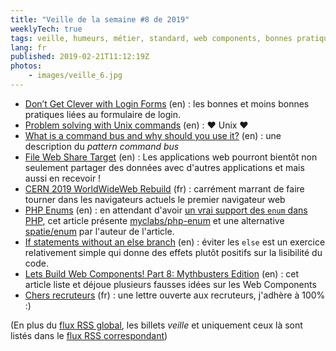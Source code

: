 ```yaml
---
title: "Veille de la semaine #8 de 2019"
weeklyTech: true
tags: veille, humeurs, métier, standard, web components, bonnes pratiques, code, php, web, pwa, pattern, unix, ux
lang: fr
published: 2019-02-21T11:12:19Z
photos:
    - images/veille_6.jpg
---
```

* [Don’t Get Clever with Login Forms](http://bradfrost.com/blog/post/dont-get-clever-with-login-forms/) (en)&nbsp;: les bonnes et moins bonnes pratiques liées au formulaire de login.
* [Problem solving with Unix commands](http://vegardstikbakke.com/unix/) (en)&nbsp;: ❤ Unix ❤
* [What is a command bus and why should you use it?](https://barryvanveen.nl/blog/49-what-is-a-command-bus-and-why-should-you-use-it) (en)&nbsp;: une description du *pattern* *command bus*
* [File Web Share Target](https://paul.kinlan.me/file-web-share-target/) (en)&nbsp;: Les applications web pourront bientôt non seulement partager des données avec d'autres applications et mais aussi en recevoir !
* [CERN 2019 WorldWideWeb Rebuild](https://www.hteumeuleu.fr/cern-2019-worldwideweb-rebuild/) (fr)&nbsp;: carrément marrant de faire tourner dans les navigateurs actuels le premier navigateur web
* [PHP Enums](https://stitcher.io/blog/php-enums) (en)&nbsp;: en attendant d'avoir [un vrai support des `enum` dans PHP](https://wiki.php.net/rfc/enum), cet article présente [myclabs/php-enum](https://github.com/myclabs/php-enum) et une alternative [spatie/enum](https://github.com/spatie/enum) par l'auteur de l'article.
* [If statements without an else branch](https://nehalist.io/if-statements-without-an-else-branch/) (en)&nbsp;: éviter les `else` est un exercice relativement simple qui donne des effets plutôt positifs sur la lisibilité du code.
* [Lets Build Web Components! Part 8: Mythbusters Edition](https://dev.to/bennypowers/lets-build-web-components-part-8-mythbusters-edition-3la) (en)&nbsp;: cet article liste et déjoue plusieurs fausses idées sur les Web Components
* [Chers recruteurs](https://brice.coquereau.fr/2019/02/19/fr/chers-recruteurs/) (fr)&nbsp;: une lettre ouverte aux recruteurs, j'adhère à 100% :)


(En plus du [flux RSS global](/rss.xml), les billets *veille*
et uniquement ceux là sont listés dans le [flux RSS correspondant](/rss/veille.xml))
